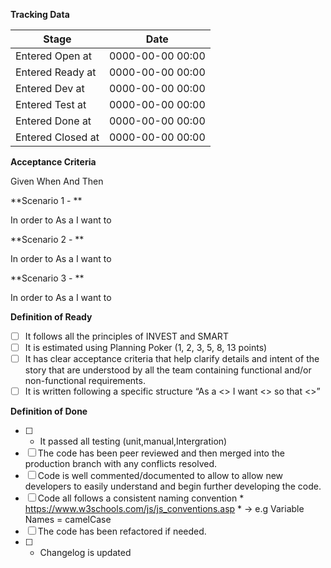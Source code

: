 **Tracking Data**

| Stage | Date |
| ------ | ------ |
| Entered Open at | 0000-00-00 00:00 |
| Entered Ready at | 0000-00-00 00:00 |
| Entered Dev at | 0000-00-00 00:00 |
| Entered Test at | 0000-00-00 00:00 |
| Entered Done at | 0000-00-00 00:00 |
| Entered Closed at | 0000-00-00 00:00 |

**Acceptance Criteria**

Given <some state>
When <some action>
And <optional>
Then <some expectation>


**Scenario 1 - **

In order to <do something>
As a <user>
I want to <achieve some goal>


**Scenario 2 - **

In order to <do something>
As a <user>
I want to <achieve some goal>

**Scenario 3 - **

In order to <do something>
As a <user>
I want to <achieve some goal>


**Definition of Ready**
- [ ] It follows all the principles of INVEST and SMART
- [ ] It is estimated using Planning Poker (1, 2, 3, 5, 8, 13 points)
- [ ] It has clear acceptance criteria that help clarify details and intent of the story that are understood by all the 
team containing functional and/or non-functional requirements.
- [ ] It is written following a specific structure “As a <> I want <> so that <>”

**Definition of Done**
- [ ] -	It passed all  testing (unit,manual,Intergration)
- [ ] The code has been peer reviewed and then merged into the production branch with any conflicts resolved. 
- [ ] Code is well commented/documented to allow to allow new developers to easily understand and begin further developing the code.
- [ ] Code all follows a consistent naming convention *  https://www.w3schools.com/js/js_conventions.asp * ->  e.g Variable Names = camelCase
- [ ] The code has been refactored if needed.
- [ ] -	Changelog is updated
